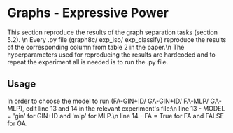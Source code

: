 # Graphs - Expressive Power
This section reproduce the results of the graph separation tasks (section 5.2). \n
Every .py file (graph8c/ exp_iso/ exp_classify) reproduce the results of the corresponding column from table 2 in the paper.\n
The hyperparameters used for reproducing the results are hardcoded and to repeat the experiment all is needed is to run the .py file.

## Usage
In order to choose the model to run (FA-GIN+ID/ GA-GIN+ID/ FA-MLP/ GA-MLP), edit line 13 and 14 in the relevant experiment's file:\n
line 13 - MODEL = 'gin' for GIN+ID and 'mlp' for MLP.\n
line 14 - FA = True for FA and FALSE for GA.

